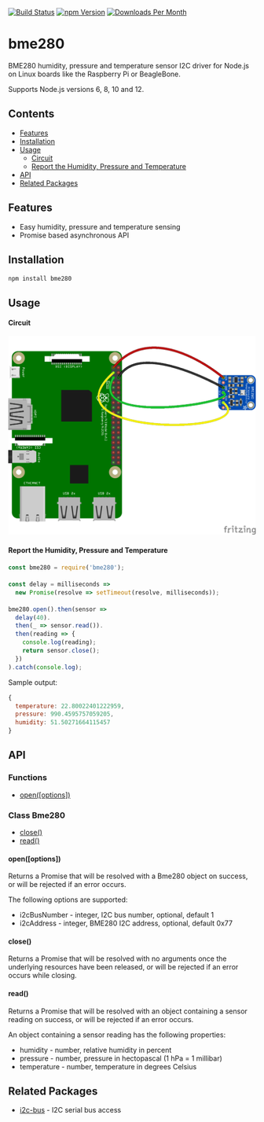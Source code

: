 [![Build Status](https://travis-ci.org/fivdi/bme280.svg?branch=master)](https://travis-ci.org/fivdi/bme280)
[![npm Version](http://img.shields.io/npm/v/bme280.svg)](https://www.npmjs.com/package/bme280)
[![Downloads Per Month](http://img.shields.io/npm/dm/bme280.svg)](https://www.npmjs.com/package/bme280)

# bme280

BME280 humidity, pressure and temperature sensor I2C driver for Node.js on
Linux boards like the Raspberry Pi or BeagleBone.

Supports Node.js versions 6, 8, 10 and 12.

## Contents

 * [Features](#features)
 * [Installation](#installation)
 * [Usage](#usage)
   * [Circuit](#circuit)
   * [Report the Humidity, Pressure and Temperature](#report-the-humidity-pressure-and-temperature)
 * [API](#api)
 * [Related Packages](#related-packages)

## Features

 * Easy humidity, pressure and temperature sensing
 * Promise based asynchronous API

## Installation

```
npm install bme280
```

## Usage

#### Circuit

![](doc/bme280-pi.png)

#### Report the Humidity, Pressure and Temperature
```js
const bme280 = require('bme280');

const delay = milliseconds =>
  new Promise(resolve => setTimeout(resolve, milliseconds));

bme280.open().then(sensor =>
  delay(40).
  then(_ => sensor.read()).
  then(reading => {
    console.log(reading);
    return sensor.close();
  })
).catch(console.log);
```

Sample output:
```js
{
  temperature: 22.80022401222959,
  pressure: 990.4595757059205,
  humidity: 51.50271664115457
}
```
## API

### Functions

- [open([options])](#openoptions)

### Class Bme280

- [close()](#close)
- [read()](#read)

#### open([options])
Returns a Promise that will be resolved with a Bme280 object on success, or will be rejected if an error occurs.

The following options are supported:
- i2cBusNumber - integer, I2C bus number, optional, default 1
- i2cAddress - integer, BME280 I2C address, optional, default 0x77

#### close()
Returns a Promise that will be resolved with no arguments once the underlying resources have been released, or will be rejected if an error occurs while closing.

#### read()
Returns a Promise that will be resolved with an object containing a sensor reading on success, or will be rejected if an error occurs.

An object containing a sensor reading has the following properties:
- humidity - number, relative humidity in percent
- pressure - number, pressure in hectopascal (1 hPa = 1 millibar)
- temperature - number, temperature in degrees Celsius

## Related Packages

- [i2c-bus](https://github.com/fivdi/i2c-bus) - I2C serial bus access

